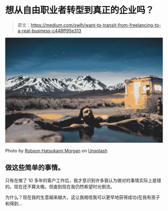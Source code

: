 # 想从自由职业者转型到真正的企业吗？

> 原文：<https://medium.com/swlh/want-to-transit-from-freelancing-to-a-real-business-c448ff95e313>

![](img/623cc0ccb8587ead0dcbf1f6096818d5.png)

Photo by [Robson Hatsukami Morgan](https://unsplash.com/@robsonhmorgan?utm_source=medium&utm_medium=referral) on [Unsplash](https://unsplash.com?utm_source=medium&utm_medium=referral)

## 做这些简单的事情。

只有在做了 10 多年的客户工作后，我才意识到许多我认为做对的事情实际上是错的。现在还不算太晚，但直到现在我仍然希望时光倒流。

为什么？现在我的生意越来越大，这让我相信我可以更早地获得成功(在我有孩子和得到…